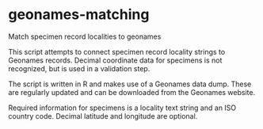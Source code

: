 # geonames-matching
Match specimen record localities to geonames

This script attempts to connect specimen record locality strings to Geonames records. Decimal coordinate data for specimens is not recognized, but is used in a validation step.

The script is written in R and makes use of a Geonames data dump. These are regularly updated and can be downloaded from the Geonames website.

Required information for specimens is a locality text string and an ISO country code. Decimal latitude and longitude are optional.

